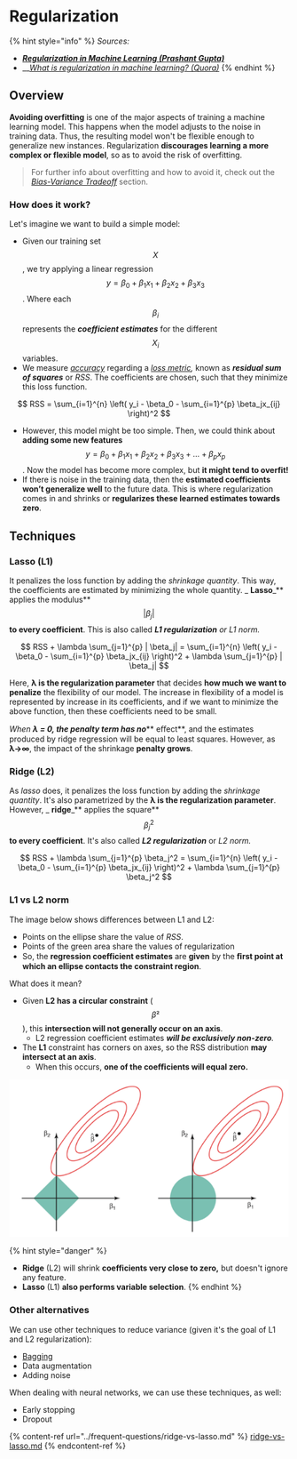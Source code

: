 # Regularization

{% hint style="info" %}
_Sources:_

* __[_Regularization in Machine Learning (Prashant Gupta)_](https://towardsdatascience.com/regularization-in-machine-learning-76441ddcf99a)__
* __[_What is regularization in machine learning? (Quora)_](https://www.quora.com/What-is-regularization-in-machine-learning)
{% endhint %}

## Overview

**Avoiding overfitting** is one of the major aspects of training a machine learning model. This happens when the model adjusts to the noise in training data. Thus, the resulting model won't be flexible enough to generalize new instances. Regularization **discourages learning a more complex or flexible model**, so as to avoid the risk of overfitting.&#x20;

> For further info about overfitting and how to avoid it, check out the [_Bias-Variance Tradeoff_](../frequent-questions/bias-variance-tradeoff.md) section.

### How does it work?

Let's imagine we want to build a simple model:

* Given our training set $$X$$, we try applying a linear regression $$y = \beta_0 + \beta_1 x_1 + \beta_2 x_2 + \beta_3 x_3$$. Where each $$\beta_i$$ represents the _**coefficient estimates**_ for the different $$X_i$$ variables.
* We measure [_accuracy_](metrics.md#accuracy) regarding a [_loss metric_](loss-functions.md)_,_ known as _**residual sum of squares**_ or _RSS_. The coefficients are chosen, such that they minimize this loss function.

$$
RSS = \sum_{i=1}^{n} \left( y_i - \beta_0 - \sum_{i=1}^{p} \beta_jx_{ij} \right)^2
$$

* However, this model might be too simple. Then, we could think about **adding some new features** $$y = \beta_0 + \beta_1 x_1 + \beta_2 x_2 + \beta_3 x_3 + ... + \beta_p x_p$$. Now the model has become more complex, but **it might tend to overfit!**
* &#x20;If there is noise in the training data, then the **estimated coefficients won’t generalize well** to the future data. This is where regularization comes in and shrinks or **regularizes these learned estimates towards zero**.

## Techniques

### Lasso (L1)

It penalizes the loss function by adding the _shrinkage quantity_. This way, the coefficients are estimated by minimizing the whole quantity. _ **Lasso**_** applies the modulus** $$| \beta_j|$$ **to every coefficient**. This is also called _**L1 regularization** or L1 norm._

$$
RSS + \lambda \sum_{j=1}^{p} | \beta_j| = \sum_{i=1}^{n} \left( y_i - \beta_0 - \sum_{i=1}^{p} \beta_jx_{ij} \right)^2 + \lambda \sum_{j=1}^{p} | \beta_j|
$$

Here, **λ is the regularization parameter** that decides **how much we want to penalize** the flexibility of our model. The increase in flexibility of a model is represented by increase in its coefficients, and if we want to minimize the above function, then these coefficients need to be small.&#x20;

&#x20;_When **λ = 0, the penalty term has no**_** eﬀect**, and the estimates produced by ridge regression will be equal to least squares. However, as **λ→∞**, the impact of the shrinkage **penalty grows**.

### Ridge (L2)

As _lasso_ does, it penalizes the loss function by adding the _shrinkage quantity_. It's also parametrized by the **λ is the regularization parameter**. However, _ **ridge**_** applies the square** $$\beta_j^2$$ **to every coefficient**. It's also called _**L2 regularization**_ or _L2 norm._

$$
RSS + \lambda \sum_{j=1}^{p} \beta_j^2 =
\sum_{i=1}^{n} \left( y_i - \beta_0 - \sum_{i=1}^{p} \beta_jx_{ij} \right)^2 + \lambda \sum_{j=1}^{p} \beta_j^2
$$

### L1 vs L2 norm

The image below shows differences between L1 and L2:

* Points on the ellipse share the value of _RSS_.
* Points of the green area share the values of regularization
* So, the **regression coefficient estimates** are **given** by the **ﬁrst point at which an ellipse contacts the constraint region**.

What does it mean?

* Given **L2 has a circular constraint** ($$\beta²$$), this **intersection will not generally occur on an axis**.
  * L2 regression coefficient estimates _**will be exclusively non-zero**._
* The **L1** constraint has corners on axes, so the RSS distribution **may intersect at an axis**.
  * When this occurs, **one of the coeﬃcients will equal zero.**

![](<../../.gitbook/assets/image (82).png>)

{% hint style="danger" %}
* **Ridge** (L2) will shrink **coefficients very close to zero,** but doesn't ignore any feature.
* **Lasso** (L1)  **also performs variable selection**.
{% endhint %}

### Other alternatives

We can use other techniques to reduce variance (given it's the goal of L1 and L2 regularization):

* [Bagging](ensemble-methods.md#bagging)
* Data augmentation
* Adding noise

When dealing with neural networks, we can use these techniques, as well:

* Early stopping
* Dropout

{% content-ref url="../frequent-questions/ridge-vs-lasso.md" %}
[ridge-vs-lasso.md](../frequent-questions/ridge-vs-lasso.md)
{% endcontent-ref %}
